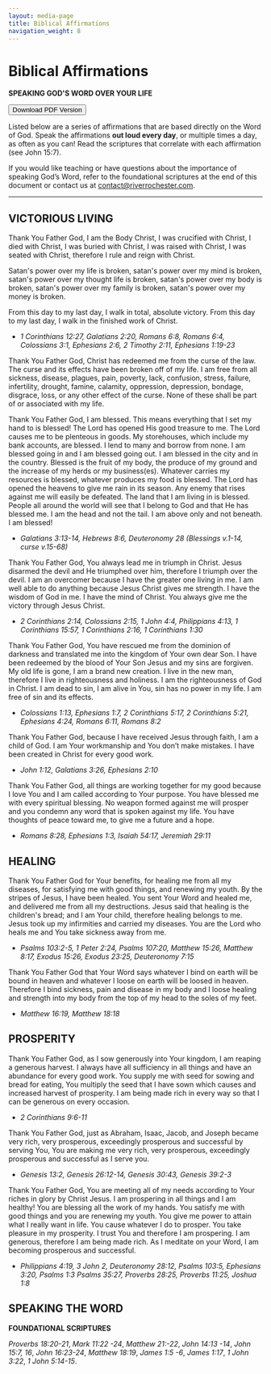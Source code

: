 ```yaml
---
layout: media-page
title: Biblical Affirmations
navigation_weight: 8
---
```


<style>
  #content li {
    list-style-type: none;
    font-size: 20px;
    font-weight: 300;
  }
  code {
    color: black;
  }
</style>

# Biblical Affirmations

**SPEAKING GOD'S WORD OVER YOUR LIFE**

<a class="my-3" href="{{ '/biblical-affirmations.pdf' | absolute_url }}"><button class="btn btn-xl-dark">Download PDF Version</button></a>

Listed below are a series of affirmations that are based directly on the Word of God. Speak the affirmations **out loud every day**, or multiple times a day, as often as you can! Read the scriptures that correlate with each affirmation (see John 15:7). 

If you would like teaching or have questions about the importance of speaking God’s Word, refer to the foundational scriptures at the end of this document or contact us at <a href="mailto:contact@riverrochester.com">contact@riverrochester.com</a>.

-----

## VICTORIOUS LIVING

Thank You Father God, I am the Body Christ, I was crucified with Christ, I died with Christ, I was buried with Christ, I was raised with Christ, I was seated with Christ, therefore I rule and reign with Christ. 

Satan's power over my life is broken, satan's power over my mind is broken, satan's power over my thought life is broken, satan's power over my body is broken, satan's power over my family is broken, satan's power over my money is broken.

From this day to my last day, I walk in total, absolute victory. From this day to my last day, I walk in the finished work of Christ.

* *1 Corinthians 12:27, Galatians 2:20, Romans 6:8, Romans 6:4, Colossians 3:1, Ephesians 2:6, 2 Timothy 2:11, Ephesians 1:19-23*

Thank You Father God, Christ has redeemed me from the curse of the law. The curse and its effects have been broken off of my life. I am free from all sickness, disease, plagues, pain, poverty, lack, confusion, stress, failure, infertility, drought, famine, calamity, oppression, depression, bondage, disgrace, loss, or any other effect of the curse. None of these shall be part of or associated with my life. 

Thank You Father God, I am blessed. This means everything that I set my hand to is blessed!  The Lord has opened His good treasure to me. The Lord causes me to be plenteous in goods. My storehouses, which include my bank accounts, are blessed. I lend to many and borrow from none. I am blessed going in and I am blessed going out. I am blessed in the city and in the country. Blessed is the fruit of my body, the produce of my ground and the increase of my herds or my business(es).  Whatever carries my resources is blessed, whatever produces my food is blessed. The Lord has opened the heavens to give me rain in its season. Any enemy that rises against me will easily be defeated. The land that I am living in is blessed. People all around the world will see that I belong to God and that He has blessed me. I am the head and not the tail. I am above only and not beneath. I am blessed!

* *Galatians 3:13-14, Hebrews 8:6, Deuteronomy 28 (Blessings v.1-14, curse v.15-68)*

Thank You Father God, You always lead me in triumph in Christ. Jesus disarmed the devil and He triumphed over him, therefore I triumph over the devil. I am an overcomer because I have the greater one living in me. I am well able to do anything because Jesus Christ gives me strength. I have the wisdom of God in me. I have the mind of Christ. You always give me the victory through Jesus Christ. 

* *2 Corinthians 2:14, Colossians 2:15, 1 John 4:4, Philippians 4:13, 1 Corinthians 15:57, 1 Corinthians 2:16, 1 Corinthians 1:30*

Thank You Father God, You have rescued me from the dominion of darkness and translated me into the kingdom of Your own dear Son. I have been redeemed by the blood of Your Son Jesus and my sins are forgiven. My old life is gone, I am a brand new creation. I live in the new man, therefore I live in righteousness and holiness. I am the righteousness of God in Christ. I am dead to sin, I am alive in You, sin has no power in my life. I am free of sin and its effects.

* *Colossians 1:13, Ephesians 1:7, 2 Corinthians 5:17, 2 Corinthians 5:21, Ephesians 4:24, Romans 6:11, Romans 8:2*

Thank You Father God, because I have received Jesus through faith, I am a child of God. I am Your workmanship and You don’t make mistakes. I have been created in Christ for every good work.

* *John 1:12, Galatians 3:26, Ephesians 2:10*

Thank You Father God, all things are working together for my good because I love You and I am called according to Your purpose. You have blessed me with every spiritual blessing. No weapon formed against me will prosper and you condemn any word that is spoken against my life. You have thoughts of peace toward me, to give me a future and a hope.

* *Romans 8:28, Ephesians 1:3, Isaiah 54:17, Jeremiah 29:11*

## HEALING

Thank You Father God for Your benefits, for healing me from all my diseases, for satisfying me with good things, and renewing my youth. By the stripes of Jesus, I have been healed. You sent Your Word and healed me, and delivered me from all my destructions. Jesus said that healing is the children's bread; and I am Your child, therefore healing belongs to me. Jesus took up my infirmities and carried my diseases. You are the Lord who heals me and You take sickness away from me. 

* *Psalms 103:2-5, 1 Peter 2:24, Psalms 107:20, Matthew 15:26, Matthew 8:17, Exodus 15:26, Exodus 23:25, Deuteronomy 7:15*

Thank You Father God that Your Word says whatever I bind on earth will be bound in heaven and whatever I loose on earth will be loosed in heaven. Therefore I bind sickness, pain and disease in my body and I loose healing and strength into my body from the top of my head to the soles of my feet. 

* *Matthew 16:19, Matthew 18:18*

## PROSPERITY

Thank You Father God, as I sow generously into Your kingdom, I am reaping a generous harvest. I always have all sufficiency in all things and have an abundance for every good work. You supply me with seed for sowing and bread for eating, You multiply the seed that I have sown which causes and increased harvest of prosperity.  I am being made rich in every way so that I can be generous on every occasion.

* *2 Corinthians 9:6-11*

Thank You Father God, just as Abraham, Isaac, Jacob, and Joseph became very rich, very prosperous, exceedingly prosperous and successful by serving You, You are making me very rich, very prosperous, exceedingly prosperous and successful as I serve you.

* *Genesis 13:2, Genesis 26:12-14, Genesis 30:43, Genesis 39:2-3*

Thank You Father God, You are meeting all of my needs according to Your riches in glory by Christ Jesus. I am prospering in all things and I am healthy! You are blessing all the work of my hands. You satisfy me with good things and you are renewing my youth. You give me power to attain what I really want in life. You cause whatever I do to prosper. You take pleasure in my prosperity. I trust You and therefore I am prospering. I am generous, therefore I am being made rich. As I meditate on your Word, I am becoming prosperous and successful.

* *Philippians 4:19, 3 John 2, Deuteronomy 28:12, Psalms 103:5, Ephesians 3:20, Psalms 1:3 Psalms 35:27, Proverbs 28:25, Proverbs 11:25, Joshua 1:8*

## SPEAKING THE WORD

**FOUNDATIONAL SCRIPTURES**

*Proverbs 18:20-21*, 
*Mark 11:22 -24*, 
*Matthew 21:-22*,
*John 14:13 -14*,
*John 15:7, 16*,
*John 16:23-24*,
*Matthew 18:19*,
*James 1:5 -6*,
*James 1:17*,
*1 John 3:22*,
*1 John 5:14-15*.
